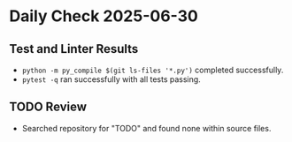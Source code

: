 # Daily Check 2025-06-30

## Test and Linter Results
- `python -m py_compile $(git ls-files '*.py')` completed successfully.
- `pytest -q` ran successfully with all tests passing.

## TODO Review
- Searched repository for "TODO" and found none within source files.
